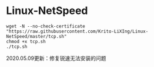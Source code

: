 # Linux-NetSpeed
```
wget -N --no-check-certificate "https://raw.githubusercontent.com/Krito-LiXIng/Linux-NetSpeed/master/tcp.sh"
chmod +x tcp.sh
./tcp.sh
```

2020.05.09更新：修复锐速无法安装的问题
